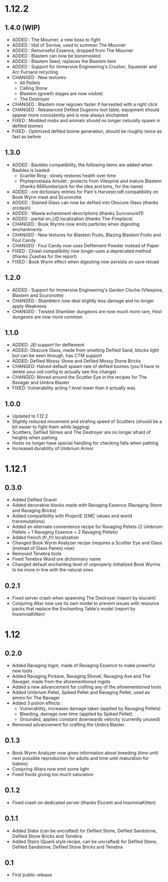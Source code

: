 # 1.12.2

## 1.4.0 (WIP)

* ADDED : The Mourner, a new boss to fight
* ADDED : Idol of Sorrow, used to summon The Mourner
* ADDED : Remorseful Essence, dropped from The Mourner
* ADDED : Blastem can now be bonemealed
* ADDED : Blastem Seed, replaces the Blastem item
* ADDED : Support for Immersive Engineering's Crusher, Squeezer and Arc Furnace recycling
* CHANGED : New textures:
  * All Pellets
  * Calling Stone
  * Blastem (growth stages are now visible)
  * The Destroyer
* CHANGED : Blastem now regrows faster if harvested with a right click
* CHANGED : Rebalanced Defiled Dugeons loot table, equipment should appear more consistently and is now always enchanted
* FIXED : Modded mobs and animals should no longer naturally spawn in defiled biomes
* FIXED : Optimized defiled biome generation, should be roughly twice as fast as before

## 1.3.0

* ADDED : Baubles compatibility, the following items are added when Baubles is loaded:
  * Scarlite Ring : slowly restores health over time
  * Phytoprostasia Amulet : protects from Vilespine and mature Blastem (thanks 666lumberjack for the idea and bms_ for the name)
* ADDED : ore dictionary entries for Pam's Harvestcraft compatibility on Book Wyrm meat and Scuronotte
* ADDED : Stained Glass can now be defiled into Obscure Glass (thanks orcdash)
* ADDED : Wawla echantment descriptions (thanks Sunconure11)
* ADDED : partial en_UD localization (thanks The-Fireplace)
* CHANGED : Book Wyrms now emits particles when digesting enchantments
* CHANGED : New textures for Blastem Fruits, Blazing Blastem Fruits and Foul Candy
* CHANGED : Foul Candy now uses Defilement Powder instead of Paper
* FIXED : Chisel compatibility now longer uses a deprecated method (thanks	Zsashas for the report)
* FIXED : Book Wyrm effect when digesting now persists on save reload

## 1.2.0

* ADDED : Support for Immersive Engineering's Garden Cloche (Vilespine, Blastem and Scuronotte)
* CHANGED : Shamblers now deal slightly less damage and no longer apply Weakness
* CHANGED : Twisted Shambler dungeons are now much more rare, Host dungeons are now more common

## 1.1.0

* ADDED: JEI support for defilement
* ADDED: Obscure Glass, made from smelting Defiled Sand, blocks light but can be seen through, has CTM support
* ADDED: Defiled Mossy Stone and Defiled Mossy Stone Bricks
* CHANGED: Halved default spawn rate of defiled biomes (you'll have to delete your old config to actually see this change)
* CHANGED: Moved around the Scuttler Eye in the recipes for The Ravager and Umbra Blaster
* FIXED: Vulnerability acting 1 level lower than it actually was

## 1.0.0

* Updated to 1.12.2
* Slightly reduced movement and strafing speed of Scuttlers (should be a bit easier to fight them while lagging)
* Scuttlers, Defiled Slimes and The Destroyer are no longer afraid of heights when pathing
* Hosts no longer have special handling for checking falls when pathing
* Increased durability of Umbrium Armor

# 1.12.1

## 0.3.0

* Added Defiled Gravel
* Added decorative blocks made with Ravaging Essence (Ravaging Stone and Ravaging Bricks)
* Added compatibility with ProjectE (EMC values and world transmutations)
* Added an alternate convenience recipe for Ravaging Pellets (2 Umbrium Pellets + 1 Ravaging Essence = 2 Ravaging Pellets)
* Added french (fr_fr) localization
* Changed Book Wyrm Analyzer recipe (requires a Scuttler Eye and Glass (instead of Glass Panes) now)
* Removed Tenebra tools
* Fixed Tenebra Wood ore dictionnary name
* Changed default enchanting level of unproperly initialized Book Wyrms to be more in line with the natural ones

## 0.2.1

* Fixed server crash when spawning The Destroyer (report by elucent)
* Conjuring Altar now use its own model to prevent issues with resource packs that replace the Enchanting Table's model (report by InsomniaKitten)

# 1.12

## 0.2.0

* Added Ravaging Ingot, made of Ravaging Essence to make powerful new tools
* Added Ravaging Pickaxe, Ravaging Shovel, Ravaging Axe and The Ravager, made from the aforementioned ingots
* Added a new advancement for crafting any of the aforementioned tools
* Added Umbrium Pellet, Spiked Pellet and Ravaging Pellet, used as ammo for The Ravager
* Added 3 potion effects :
  * Vulnerability, increases damage taken (applied by Ravaging Pellets)
  * Bleeding, damage over time (applied by Spiked Pellet)
  * Grounded, applies constant downwards velocity (currently unused)
* Removed advancement for crafting the Umbra Blaster

## 0.1.3

* Book Wyrm Analyzer now gives information about breeding (time until next possible reproduction for adults and time until maturation for babies)
* Conjuring Altars now emit some light
* Fixed foods giving too much saturation

## 0.1.2

* Fixed crash on dedicated server (thanks Elucent and InsomniaKitten)

## 0.1.1

* Added Slabs (can be uncrafted) for Defiled Stone, Defiled Sandstone, Defiled Stone Bricks and Tenebra
* Added Stairs (Quark style recipe, can be uncrafted) for Defiled Stone, Defiled Sandstone, Defiled Stone Bricks and Tenebra

## 0.1

* First public release
